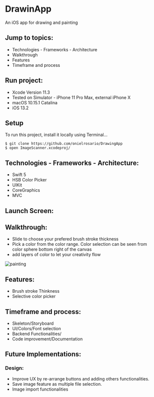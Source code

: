 # DrawinApp

An iOS  app for drawing and painting

## Jump to topics:
* Technologies - Frameworks - Architecture
* Walkthrough
* Features
* Timeframe and process

## Run project:
* Xcode Version 11.3
* Tested on Simulator - iPhone 11 Pro Max, external iPhone X
* macOS 10.15.1 Catalina
* iOS 13.2

## Setup
To run this project, install it locally using Terminal...
```
$ git clone https://github.com/onielrosario/DrawingApp
$ open ImageScanner.xcodeproj/
```

## Technologies - Frameworks - Architecture:
* Swift 5
* HSB Color Picker
* UIKit
* CoreGraphics
* MVC

## Launch Screen:

## Walkthrough:
* Slide to choose your prefered brush stroke thickness
* Pick a color from the color range. Color selection can be seen from color sphere bottom right of the canvas
* add layers of color to let your creativity flow

![painting](https://user-images.githubusercontent.com/43827399/74578627-24699300-4f53-11ea-81f4-0ba266f1cf5c.gif)

## Features:

* Brush stroke Thinkness
* Selective color picker


## Timeframe and process:

* Skeleton/Storyboard
* UI/Colors/Font selection
* Backend Functionalities/
* Code improvement/Documentation

## Future Implementations:

### Design:
* Improve UX by re-arrange buttons and adding others functionalities.
* Save image feature as multiple file selection.
* Image import functionalities

